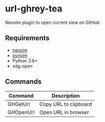 # url-ghrey-tea
Neovim plugin to open current view on GitHub

## Requirements
- [neovim](https://github.com/neovim/neovim)
- [pynvim](https://github.com/neovim/pynvim)
- Python 3.6+
- xdg-open

## Commands
| Command | Description |
| --- | --- |
| GHGetUrl | Copy URL to clipboard |
| GHOpenUrl | Open URL in browser |
